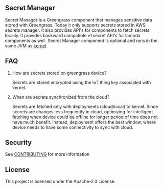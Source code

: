 ## Secret Manager

Secret Manager is a Greengrass component that manages sensitive data stored with Greengrass. Today it only
 supports secrets stored in AWS secrets manager. It also provides API's for components to fetch secrets 
 locally. It provides backward compatible v1 secret API's for lambda components as well. Secret Manager 
 component is optional and runs in the same JVM as [kernel](https://github.com/aws/aws-greengrass-kernel). 
 
 ## FAQ
 
 1. How are secrets stored on greengrass device?
 
    Secrets are stored encrypted using the IoT thing 
    key associated with kernel.
    
 2. When are secrets synchronized from the cloud?
 
    Secrets are fetched only with deployments (cloud/local) to kernel. Since secrets are changes less
    frequently in cloud, optimizing for intelligent fetching when device could be offline for longer period
    of time does not have much benefit. Instead, deployment offers the best window, where device needs to 
    have some connectivity to sync with cloud.

## Security

See [CONTRIBUTING](CONTRIBUTING.md#security-issue-notifications) for more information.

## License

This project is licensed under the Apache-2.0 License.

